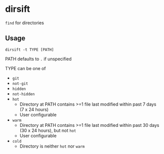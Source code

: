 # dirsift

`find` for directories

## Usage

```
dirsift -t TYPE [PATH]
```

PATH defaults to `.` if unspecified

TYPE can be one of
- `git`
- `not-git`
- `hidden`
- `not-hidden`
- `hot`
  - Directory at PATH contains >=1 file last modified within past 7 days (7 x 24 hours)
  - User configurable
- `warm`
  - Directory at PATH contains >=1 file last modified within past 30 days (30 x 24 hours), but not `hot`
  - User configurable
- `cold`
  - Directory is neither `hot` nor `warm`
